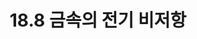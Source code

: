 ---
title: "18.8 금속의 전기 비저항"
last_modified_at: 2021-11-17
categories:
    - MSE18
tags:
    - MSE
    - Materials Science and Engineering
    - Physics
    - electrical
    - resitivity
    - 재료과학과공학
    - 물리학
    - 전기
    - 비저항
comments: true
---